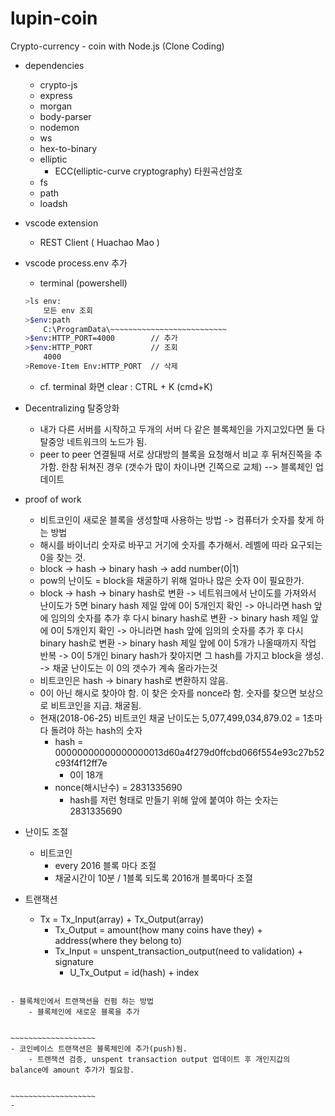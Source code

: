 # lupin-coin
Crypto-currency - coin with Node.js
(Clone Coding)

- dependencies
    - crypto-js
    - express
    - morgan
    - body-parser
    - nodemon
    - ws
    - hex-to-binary
    - elliptic
        -  ECC(elliptic-curve cryptography) 타원곡선암호
    - fs
    - path
    - loadsh

- vscode extension
    - REST Client ( Huachao Mao )

- vscode process.env 추가
    - terminal (powershell)
    ```sh
    >ls env:
        모든 env 조회
    >$env:path
        C:\ProgramData\~~~~~~~~~~~~~~~~~~~~~~~~~~
    >$env:HTTP_PORT=4000        // 추가
    >$env:HTTP_PORT             // 조회
        4000
    >Remove-Item Env:HTTP_PORT  // 삭제
    ```
    - cf. terminal 화면 clear : CTRL + K (cmd+K)
    
- Decentralizing 탈중앙화
    - 내가 다른 서버를 시작하고 두개의 서버 다 같은 블록체인을 가지고있다면 둘 다 탈중앙 네트워크의 노드가 됨.
    - peer to peer 연결될때 서로 상대방의 블록을 요청해서 비교 후 뒤쳐진쪽을 추가함. 한참 뒤쳐진 경우 (갯수가 많이 차이나면 긴쪽으로 교체) --> 블록체인 업데이트

- proof of work
    - 비트코인이 새로운 블록을 생성할때 사용하는 방법 -> 컴퓨터가 숫자를 찾게 하는 방법
    - 해시를 바이너리 숫자로 바꾸고 거기에 숫자를 추가해서. 레벨에 따라 요구되는 0을 찾는 것.
    - block -> hash -> binary hash -> add number(0|1) 
    - pow의 난이도 = block을 채굴하기 위해 얼마나 많은 숫자 0이 필요한가.
    - block -> hash -> binary hash로 변환 
    -> 네트워크에서 난이도를 가져와서 난이도가 5면 binary hash 제일 앞에 0이 5개인지 확인 -> 아니라면 hash 앞에 임의의 숫자를 추가 후 다시 binary hash로 변환 
    -> binary hash 제일 앞에 0이 5개인지 확인 -> 아니라면 hash 앞에 임의의 숫자를 추가 후 다시 binary hash로 변환
    -> binary hash 제일 앞에 0이 5개가 나올때까지 작업 반복 -> 0이 5개인 binary hash가 찾아지면 그 hash를 가지고 block을 생성.
    -> 채굴 난이도는 이 0의 갯수가 계속 올라가는것
    - 비트코인은 hash -> binary hash로 변환하지 않음.
    - 0이 아닌 해시로 찾아야 함. 이 찾은 숫자를 nonce라 함. 숫자를 찾으면 보상으로 비트코인을 지급. 채굴됨.
    - 현재(2018-06-25) 비트코인 채굴 난이도는 5,077,499,034,879.02 = 1초마다 돌려야 하는 hash의 숫자
        - hash = 00000000000000000013d60a4f279d0ffcbd066f554e93c27b52c93f4f12ff7e
            - 0이 18개
        - nonce(해시난수) = 2831335690
            - hash를 저런 형태로 만들기 위해 앞에 붙여야 하는 숫자는 2831335690

- 난이도 조절
    - 비트코인
        - every 2016 블록 마다 조절
        - 채굴시간이 10분 / 1블록 되도록 2016개 블록마다 조절

- 트랜잭션
    - Tx = Tx_Input(array) + Tx_Output(array)
        - Tx_Output = amount(how many coins have they) + address(where they belong to)
        - Tx_Input = unspent_transaction_output(need to validation) + signature
            - U_Tx_Output = id(hash) + index

~~~~~~~~~~~~~~~~~~~~~

- 블록체인에서 트랜잭션을 컨펌 하는 방법
    - 블록체인에 새로운 블록을 추가


~~~~~~~~~~~~~~~~~~~
- 코인베이스 트랜잭션은 블록체인에 추가(push)됨.
    - 트랜잭션 검증, unspent transaction output 업데이트 후 개인지갑의 balance에 amount 추가가 필요함.


~~~~~~~~~~~~~~~~~~~
- 